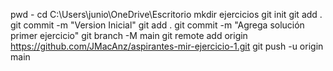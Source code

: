 pwd -
cd C:\Users\junio\OneDrive\Escritorio
mkdir ejercicios
git init
git add .
git commit -m "Version Inicial"
git add .
git commit -m "Agrega solución primer ejercicio"
git branch -M main
git remote add origin https://github.com/JMacAnz/aspirantes-mir-ejercicio-1.git
git push -u origin main